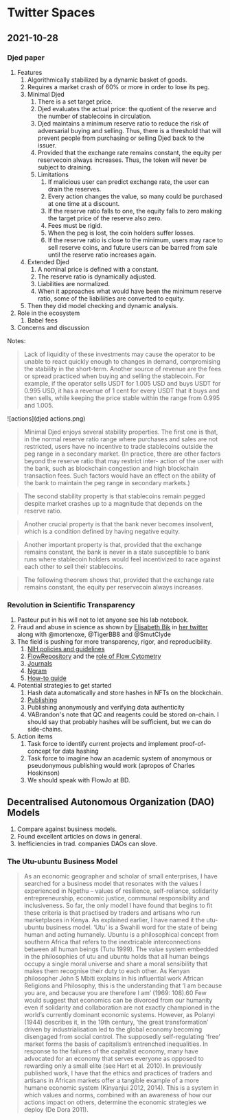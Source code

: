 # Twitter Spaces

## 2021-10-28

### Djed paper

 1. Features
	1. Algorithmically stabilized by a dynamic basket of goods.
	2. Requires a market crash of 60% or more in order to lose its peg.
	3. Minimal Djed
		1. There is a set target price.
		2. Djed evaluates the actual price: the quotient of the
           reserve and the number of stablecoins in circulation.
	    3. Djed maintains a minimum reserve ratio to reduce the risk
           of adversarial buying and selling. Thus, there is a
           threshold that will prevent people from purchasing or
           selling Djed back to the issuer.
	    4. Provided that the exchange rate remains constant, the
           equity per reservecoin always increases. Thus, the token
           will never be subject to draining.
	    5. Limitations
			1. If malicious user can predict exchange rate, the user
               can drain the reserves.
		    2. Every action changes the value, so many could be
               purchased at one time at a discount.
		    3. If the reserve ratio falls to one, the equity falls to
               zero making the target price of the reserve also zero.
		    4. Fees must be rigid.
			5. When the peg is lost, the coin holders suffer losses.
		    6. If the reserve ratio is close to the minimum, users may
               race to sell reserve coins, and future users can be
               barred from sale until the reserve ratio increases
               again.
	4. Extended Djed
		1. A nominal price is defined with a constant.
		2. The reserve ratio is dynamically adjusted.
		3. Liabilities are normalized.
		4. When it approaches what would have been the minimum reserve
           ratio, some of the liabiliities are converted to equity.
    5. Then they did model checking and dynamic analysis.
 2. Role in the ecosystem
	1. Babel fees
 3. Concerns and discussion

Notes:

> Lack of liquidity of these investments may cause the operator to be
> unable to react quickly enough to changes in demand, compromising
> the stability in the short-term. Another source of revenue are the
> fees or spread practiced when buying and selling the stablecoin. For
> example, if the operator sells USDT for 1.005 USD and buys USDT for
> 0.995 USD, it has a revenue of 1 cent for every USDT that it buys
> and then sells, while keeping the price stable within the range from
> 0.995 and 1.005.

![actions](djed actions.png)

> Minimal Djed enjoys several stability properties. The first one is
> that, in the normal reserve ratio range where purchases and sales
> are not restricted, users have no incentive to trade stablecoins
> outside the peg range in a secondary market. (In practice, there are
> other factors beyond the reserve ratio that may restrict inter-
> action of the user with the bank, such as blockchain congestion and
> high blockchain transaction fees. Such factors would have an effect
> on the ability of the bank to maintain the peg range in secondary
> markets.)

> The second stability property is that stablecoins remain pegged
> despite market crashes up to a magnitude that depends on the reserve
> ratio.

> Another crucial property is that the bank never becomes insolvent,
> which is a condition defined by having negative equity.

> Another important property is that, provided that the exchange
> remains constant, the bank is never in a state susceptible to bank
> runs where stablecoin holders would feel incentivized to race
> against each other to sell their stablecoins.

> The following theorem shows that, provided that the exchange rate
> remains constant, the equity per reservecoin always increases.


 
### Revolution in Scientific Transparency

 1. Pasteur put in his will not to let anyone see his lab notebook.
 2. Fraud and abuse in science as shown by [Elisabeth
    Bik](https://www.nature.com/articles/d41586-020-01363-z) in [her
    twitter](https://twitter.com/MicrobiomDigest) along with
    @mortenoxe, @TigerBB8 and @SmutClyde
 3. The field is pushing for more transparency, rigor, and reproducibility.
	1. [NIH policies and guidelines](https://www.niaid.nih.gov/grants-contracts/rigor-and-reproducibility-forms-f)
	2. [FlowRepository](https://flowrepository.org/) and the [role of Flow Cytometry](https://onlinelibrary.wiley.com/doi/10.1002/cyto.a.23940)
	3. [Journals](https://www.nature.com/articles/533452a)
	4. [Ngram](https://books.google.com/ngrams/graph?content=rigor+and+reproducibility&year_start=1800&year_end=2019&corpus=26&smoothing=3&direct_url=t1%3B%2Crigor%20and%20reproducibility%3B%2Cc0)
	5. [How-to guide](https://journals.asm.org/doi/10.1128/mBio.01902-16)
 4. Potential strategies to get started
	1. Hash data automatically and store hashes in NFTs on the blockchain.
	2. [Publishing](https://www.nature.com/articles/533452a)
	3. Publishing anonymously and verifying data authenticity
	4. VABrandon's note that QC and reagents could be stored
       on-chain. I should say that probably hashes will be sufficient,
       but we can do side-chains.
 5. Action items
	1. Task force to identify current projects and implement
       proof-of-concept for data hashing
	2. Task force to imagine how an academic system of anonymous or
       pseudonymous publishing would work (apropos of Charles Hoskinson)
    3. We should speak with FlowJo at BD. 

## Decentralised Autonomous Organization (DAO) Models

 1. Compare against business models.
 2. Found excellent articles on dows in general.
 3. Inefficiencies in trad. companies DAOs can slove.

### The Utu-ubuntu Business Model

> As an economic geographer and scholar of small enterprises, I have searched for a business model that resonates with the values I experienced in Ngethu – values of resilience, self-reliance, solidarity entrepreneurship, economic justice, communal responsibility and inclusiveness. So far, the only model I have found that begins to fit these criteria is that practised by traders and artisans who run marketplaces in Kenya. As explained earlier, I have named it the utu-ubuntu business model. ‘Utu’ is a Swahili word for the state of being human and acting humanely. Ubuntu is a philosophical concept from southern Africa that refers to the inextricable interconnections between all human beings (Tutu 1999). The value system embedded in the philosophies of utu and ubuntu holds that all human beings occupy a single moral universe and share a moral sensibility that makes them recognise their duty to each other. As Kenyan philosopher John S Mbiti explains in his influential work African Religions and Philosophy, this is the understanding that ‘I am because you are, and because you are therefore I am’ (1969: 108).60
> Few would suggest that economics can be divorced from our humanity even if solidarity and collaboration are not exactly championed in the world’s currently dominant economic systems. However, as Polanyi (1944) describes it, in the 19th century, ‘the great transformation’ driven by industrialisation led to the global economy becoming disengaged from social control. The supposedly self-regulating ‘free’ market forms the basis of capitalism’s entrenched inequalities. In response to the failures of the capitalist economy, many have advocated for an economy that serves everyone as opposed to rewarding only a small elite (see Hart et al. 2010). In previously published work, I have that the ethics and practices of traders and artisans in African markets offer a tangible example of a more humane economic system (Kinyanjui 2012, 2014). This is a system in which values and norms, combined with an awareness of how our actions impact on others, determine the economic strategies we deploy (De Dora 2011).
